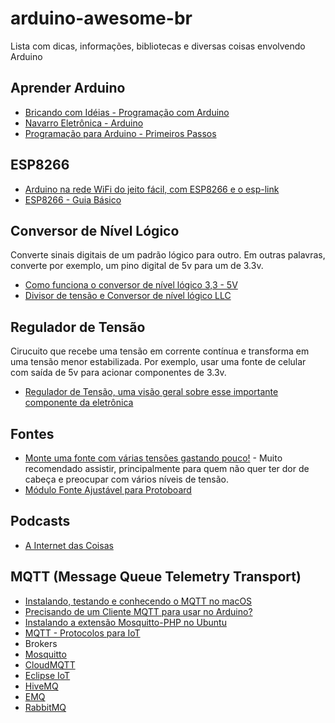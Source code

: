 # arduino-awesome-br
Lista com dicas, informações, bibliotecas e diversas coisas envolvendo Arduino

## Aprender Arduino
 - [Bricando com Idéias - Programação com Arduino](https://www.youtube.com/playlist?list=PL7CjOZ3q8fMc3OmT7gD7N6sLLFfXsXGZi)
 - [Navarro Eletrônica - Arduino](https://www.youtube.com/playlist?list=PLkaiotro1N8C1_yZIDyOaajvLmXnYZU01)
 - [Programação para Arduino - Primeiros Passos](https://www.circuitar.com.br/tutoriais/programacao-para-arduino-primeiros-passos/)
 
## ESP8266
 - [Arduino na rede WiFi do jeito fácil, com ESP8266 e o esp-link](http://br-arduino.org/2015/10/esp-link.html)
 - [ESP8266 - Guia Básico](http://pedrominatel.com.br/pt/esp8266/esp8266-o-guia-basico-de-hardware/)
 
## Conversor de Nível Lógico
Converte sinais digitais de um padrão lógico para outro. Em outras palavras, converte por exemplo, um pino digital de 5v para um de 3.3v.

 - [Como funciona o conversor de nível lógico 3,3 - 5V](http://www.arduinoecia.com.br/2015/11/conversor-de-nivel-logico-33-5v-Arduino.html)
 - [Divisor de tensão e Conversor de nível lógico LLC](http://dobitaobyte.com.br/conversor-de-nivel-logico-e-divisor-de-tensao)
 
## Regulador de Tensão
Cirucuito que recebe uma tensão em corrente contínua e transforma em uma tensão menor estabilizada. Por exemplo, usar uma fonte de celular com saída de 5v para acionar componentes de 3.3v.

 - [Regulador de Tensão, uma visão geral sobre esse importante componente da eletrônica](http://www.comofazerascoisas.com.br/regulador-de-tensao-introducao.html)
 
## Fontes
 - [Monte uma fonte com várias tensões gastando pouco!](https://www.youtube.com/watch?v=IK1F5AB2FXA) - Muito recomendado assistir, principalmente para quem não quer ter dor de cabeça e preocupar com vários níveis de tensão.
 - [Módulo Fonte Ajustável para Protoboard](https://www.youtube.com/watch?v=3-lbpaprcOc)
 
## Podcasts
 - [A Internet das Coisas](http://sensedia.com/blog/podcast-techbeer/techbeer-o-podcast-da-sensedia-ep-1-internet-das-coisas/)

## MQTT (Message Queue Telemetry Transport)
 - [Instalando, testando e conhecendo o MQTT no macOS](https://fazbe.github.io/Instalando-o-MQTT-no-macOS/)
 - [Precisando de um Cliente MQTT para usar no Arduino?](https://fazbe.github.io/Precisando-de-um-Cliente-MQTT-para-usar-no-Arduino/)
 - [Instalando a extensão Mosquitto-PHP no Ubuntu](https://fazbe.github.io/Instalando-a-extensao-Mosquitto-PHP/)
 - [MQTT - Protocolos para IoT](https://www.embarcados.com.br/mqtt-protocolos-para-iot/)
 - Brokers
  - [Mosquitto](https://mosquitto.org)
  - [CloudMQTT](https://www.cloudmqtt.com/)
  - [Eclipse IoT](https://iot.eclipse.org/)
  - [HiveMQ](http://www.hivemq.com/)
  - [EMQ](http://emqtt.io/)
  - [RabbitMQ](https://www.rabbitmq.com/)
